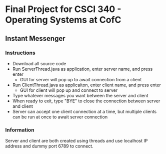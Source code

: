# Final Project for CSCI 340 - Operating Systems at CofC

## Instant Messenger

### Instructions

- Download all source code
- Run ServerThread.java as application, enter server name, and press enter
  - GUI for server will pop up to await connection from a client
- Run ClientThread.java as applicaiton, enter client name, and press enter
  - GUI for client will pop up and connect to server
- Type whatever messages you want between the server and client
- When ready to exit, type "BYE" to close the connection between server and client
- Server can accept one client connection at a time, but multiple clients can be run at once to await server connection

### Information

Server and client are both created using threads and use localhost IP address and dummy port 6789 to connect.
